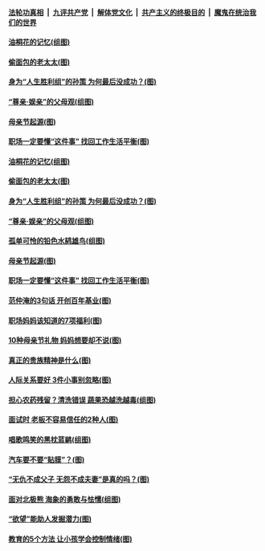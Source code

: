 ####  [法轮功真相](../../../../basic/blob/master/README.md?t=05111102) &nbsp;|&nbsp; [九评共产党](../../../../9ping.md/blob/master/README.md?t=05111102) &nbsp;|&nbsp; [解体党文化](../../../../jtdwh.md/blob/master/README.md?t=05111102)  &nbsp;|&nbsp; [共产主义的终极目的](../../../../gczydzjmd.md/blob/master/README.md?t=05111102) &nbsp;|&nbsp; [魔鬼在统治我们的世界](../../../../mgztzwmdsj.md/blob/master/README.md?t=05111102) 

#### [油桐花的记忆(组图)](../pages/p8/932636.md?t=05111102) 

#### [偷面包的老太太(图)](../pages/p8/925270.md?t=05111102) 

#### [身为“人生胜利组”的孙策 为何最后没成功？(图)](../pages/p8/932674.md?t=05111102) 

#### [“尊亲‧娱亲”的父母观(组图)](../pages/p8/932673.md?t=05111102) 

#### [母亲节起源(图)](../pages/p8/932588.md?t=05111102) 

#### [职场一定要懂“这件事” 找回工作生活平衡(图)](../pages/p8/932644.md?t=05111102) 

#### [油桐花的记忆(组图)](../pages/p8/932636.md?t=05111102) 

#### [偷面包的老太太(图)](../pages/p8/925270.md?t=05111102) 

#### [身为“人生胜利组”的孙策 为何最后没成功？(图)](../pages/p8/932674.md?t=05111102) 

#### [“尊亲‧娱亲”的父母观(组图)](../pages/p8/932673.md?t=05111102) 

#### [孤单可怜的铅色水鸫雄鸟(组图)](../pages/p8/932688.md?t=05111102) 

#### [母亲节起源(图)](../pages/p8/932588.md?t=05111102) 

#### [职场一定要懂“这件事” 找回工作生活平衡(图)](../pages/p8/932644.md?t=05111102) 

#### [范仲淹的3句话 开创百年基业(图)](../pages/p8/892948.md?t=05111102) 

#### [职场妈妈该知道的7项福利(图)](../pages/p8/932596.md?t=05111102) 

#### [10种母亲节礼物 妈妈想要却不说(图)](../pages/p8/932589.md?t=05111102) 

#### [真正的贵族精神是什么(图)](../pages/p8/932238.md?t=05111102) 

#### [人际关系要好 3件小事别忽略(图)](../pages/p8/932535.md?t=05111102) 

#### [担心农药残留？清洗错误 蔬果恐越洗越毒(组图)](../pages/p8/931956.md?t=05111102) 

#### [面试时 老板不容易信任的2种人(图)](../pages/p8/930797.md?t=05111102) 

#### [唱歌鸣笑的黑枕蓝鹟(组图)](../pages/p8/932419.md?t=05111102) 

#### [汽车要不要“贴膜”？(图)](../pages/p8/932413.md?t=05111102) 

#### [“无仇不成父子 无怨不成夫妻”是真的吗？(图)](../pages/p8/932398.md?t=05111102) 

#### [面对北极熊 海象的勇敢与怯懦(组图)](../pages/p8/931709.md?t=05111102) 

#### [“欲望”能助人发掘潜力(图)](../pages/p8/932351.md?t=05111102) 

#### [教育的5个方法 让小孩学会控制情绪(图)](../pages/p8/932307.md?t=05111102) 

